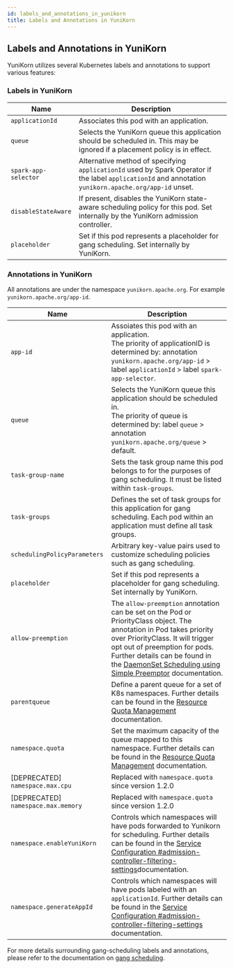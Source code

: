 ```yaml
---
id: labels_and_annotations_in_yunikorn
title: Labels and Annotations in YuniKorn
---
```

<!--
Licensed to the Apache Software Foundation (ASF) under one
or more contributor license agreements.  See the NOTICE file
distributed with this work for additional information
regarding copyright ownership.  The ASF licenses this file
to you under the Apache License, Version 2.0 (the
"License"); you may not use this file except in compliance
with the License.  You may obtain a copy of the License at

  http://www.apache.org/licenses/LICENSE-2.0

Unless required by applicable law or agreed to in writing,
software distributed under the License is distributed on an
"AS IS" BASIS, WITHOUT WARRANTIES OR CONDITIONS OF ANY
KIND, either express or implied.  See the License for the
specific language governing permissions and limitations
under the License.
-->

## Labels and Annotations in YuniKorn
YuniKorn utilizes several Kubernetes labels and annotations to support various features:

### Labels in YuniKorn
| Name                 | Description                                                                                                                                             |
|----------------------|---------------------------------------------------------------------------------------------------------------------------------------------------------|
| `applicationId`      | Associates this pod with an application.                                                                                                                |
| `queue`              | Selects the YuniKorn queue this application should be scheduled in. This may be ignored if a placement policy is in effect.                             |
| `spark-app-selector` | Alternative method of specifying `applicationId` used by Spark Operator if the label `applicationId` and annotation `yunikorn.apache.org/app-id` unset. |
| `disableStateAware`  | If present, disables the YuniKorn state-aware scheduling policy for this pod. Set internally by the YuniKorn admission controller.                      |
| `placeholder`        | Set if this pod represents a placeholder for gang scheduling. Set internally by YuniKorn.                                                               |

### Annotations in YuniKorn
All annotations are under the namespace `yunikorn.apache.org`. For example `yunikorn.apache.org/app-id`.

| Name                                | Description                                                                                                                                                                                                                                                                                                              |
|-------------------------------------|--------------------------------------------------------------------------------------------------------------------------------------------------------------------------------------------------------------------------------------------------------------------------------------------------------------------------|
| `app-id`                            | Assoiates this pod with an application.<br/>The priority of applicationID is determined by: annotation `yunikorn.apache.org/app-id` > label `applicationId` > label `spark-app-selector`.                                                                                                                                |
| `queue`                             | Selects the YuniKorn queue this application should be scheduled in.<br/>The priority of queue is determined by: label `queue` > annotation `yunikorn.apache.org/queue` > default.                                                                                                                                        |
| `task-group-name`                   | Sets the task group name this pod belongs to for the purposes of gang scheduling. It must be listed within `task-groups`.                                                                                                                                                                                                |
| `task-groups`                       | Defines the set of task groups for this application for gang scheduling. Each pod within an application must define all task groups.                                                                                                                                                                                     |
| `schedulingPolicyParameters`        | Arbitrary key-value pairs used to customize scheduling policies such as gang scheduling.                                                                                                                                                                                                                                 |
| `placeholder`                       | Set if this pod represents a placeholder for gang scheduling. Set internally by YuniKorn.                                                                                                                                                                                                                                |
| `allow-preemption`                  | The `allow-preemption` annotation can be set on the Pod or PriorityClass object. The annotation in Pod takes priority over PriorityClass. It will trigger opt out of preemption for pods. Further details can be found in the [DaemonSet Scheduling using Simple Preemptor](../../design/simple_preemptor) documentation. |
| `parentqueue`                       | Define a parent queue for a set of K8s namespaces. Further details can be found in the [ Resource Quota Management](../resource_quota_management#parent-queue-mapping-for-namespaces) documentation.                                                                                                                        |
| `namespace.quota`                   | Set the maximum capacity of the queue mapped to this namespace. Further details can be found in the [ Resource Quota Management](../resource_quota_management#namespace-quota) documentation.                                                                                                                               |
| [DEPRECATED] `namespace.max.cpu`    | Replaced with ``namespace.quota`` since version 1.2.0                                                                                                                                                                                                                                                                    |
| [DEPRECATED] `namespace.max.memory` | Replaced with `namespace.quota` since version 1.2.0                                                                                                                                                                                                                                                                      |
| `namespace.enableYuniKorn`          | Controls which namespaces will have pods forwarded to Yunikorn for scheduling. Further details can be found in the [Service Configuration #admission-controller-filtering-settings](../service_config#admission-controller-filtering-settings)documentation.                                                                |
| `namespace.generateAppId`           | Controls which namespaces will have pods labeled with an `applicationId`. Further details can be found in the [Service Configuration #admission-controller-filtering-settings](../service_config#admission-controller-filtering-settings) documentation.                                                                    |

For more details surrounding gang-scheduling labels and annotations, please refer to the documentation on [gang scheduling](user_guide/gang_scheduling.md).
